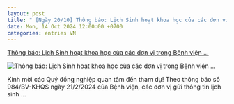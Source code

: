 ```yaml
---
layout: post
title: " [Ngày 20/10] Thông báo: Lịch Sinh hoạt khoa học của các đơn vị trong Bệnh viện ..."
date: Mon, 14 Oct 2024 12:00:00 +0700
categories: entries VN
---
```

[Thông báo: Lịch Sinh hoạt khoa học của các đơn vị trong Bệnh viện ...](https://benhvien108.vn/thong-bao-lich-sinh-hoat-khoa-hoc-cua-cac-don-vi-trong-benh-vien-twqd-108-tu-ngay-14-10-2024-den-ngay-20-10-2024.htm)

![Thông báo: Lịch Sinh hoạt khoa học của các đơn vị trong Bệnh viện ...](https://files.benhvien108.vn/ecm/source_files/2024/07/11/0-logo-bv-094340-110724-65.jpg)

Kính mời các Quý đồng nghiệp quan tâm đến tham dự! Theo thông báo số 984/BV-KHQS ngày 21/2/2024 của Bệnh viện, các đơn vị gửi thông tin lịch sinh ...

